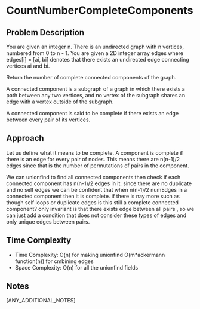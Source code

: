 # CountNumberCompleteComponents

## Problem Description
You are given an integer n. There is an undirected graph with n vertices, numbered from 0 to n - 1. You are given a 2D integer array edges where edges[i] = [ai, bi] denotes that there exists an undirected edge connecting vertices ai and bi.

Return the number of complete connected components of the graph.

A connected component is a subgraph of a graph in which there exists a path between any two vertices, and no vertex of the subgraph shares an edge with a vertex outside of the subgraph.

A connected component is said to be complete if there exists an edge between every pair of its vertices.

## Approach
Let us define what it means to be complete. A component is complete if there is an edge for every pair of nodes. This means there are n(n-1)/2 edges since that is the number of permutations of pairs in the component.

We can unionfind to find all connected components then check if each connected component has n(n-1)/2 edges in it. since there are no duplicate and no self edges we can be confident that when n(n-1)/2 numEdges in a connected component then it is complete. if there is nay more such as though self loops or duplicate edges is this still a complete connected component? only invariant is that there exists edge between all pairs , so we can just add a condition that does not consider these types of edges and only unique edges between pairs.

## Time Complexity
- Time Complexity: O(n) for making unionfind O(m*ackermann function(n)) for cmbining edges
- Space Complexity: O(n) for all the unionfind fields

## Notes
[ANY_ADDITIONAL_NOTES]
